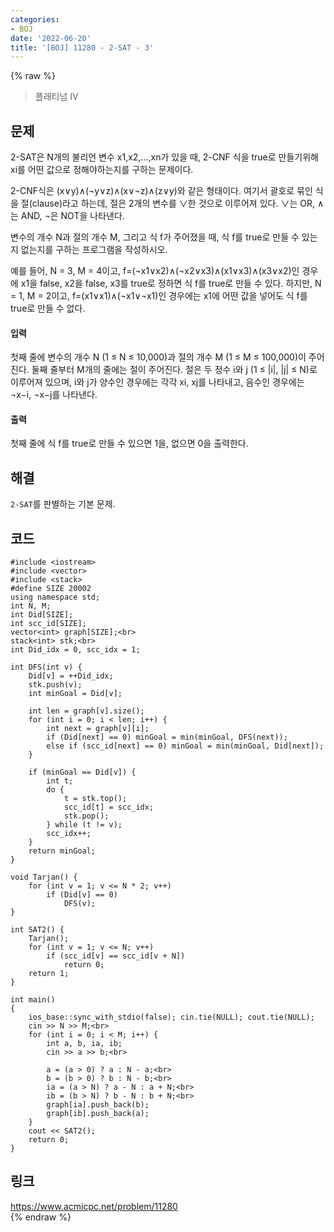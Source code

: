 ```yaml
---
categories:
- BOJ
date: '2022-06-20'
title: '[BOJ] 11280 - 2-SAT - 3'
---
```


{% raw %}
> 플래티넘 IV<br>

## 문제
2-SAT은 N개의 불리언 변수  x1,x2,...,xn가 있을 때, 2-CNF 식을 true로 만들기위해  xi를 어떤 값으로 정해야하는지를 구하는 문제이다.

2-CNF식은  (x∨y)∧(¬y∨z)∧(x∨¬z)∧(z∨y)와 같은 형태이다. 여기서 괄호로 묶인 식을 절(clause)라고 하는데, 절은 2개의 변수를  ∨한 것으로 이루어져 있다.  ∨는 OR,  ∧는 AND,  ¬은 NOT을 나타낸다.

변수의 개수 N과 절의 개수 M, 그리고 식  f가 주어졌을 때, 식  f를 true로 만들 수 있는지 없는지를 구하는 프로그램을 작성하시오.

예를 들어, N = 3, M = 4이고, f=(¬x1∨x2)∧(¬x2∨x3)∧(x1∨x3)∧(x3∨x2)인 경우에  x1을 false,  x2을 false,  x3를 true로 정하면 식 f를 true로 만들 수 있다. 하지만, N = 1, M = 2이고,  f=(x1∨x1)∧(¬x1∨¬x1)인 경우에는  x1에 어떤 값을 넣어도 식 f를 true로 만들 수 없다.

#### 입력
첫째 줄에 변수의 개수 N (1 ≤ N ≤ 10,000)과 절의 개수 M (1 ≤ M ≤ 100,000)이 주어진다. 둘째 줄부터 M개의 줄에는 절이 주어진다. 절은 두 정수 i와 j (1 ≤ |i|, |j| ≤ N)로 이루어져 있으며, i와 j가 양수인 경우에는 각각  xi,  xj를 나타내고, 음수인 경우에는  ¬x−i,  ¬x−j를 나타낸다.

#### 출력
첫째 줄에 식  f를 true로 만들 수 있으면 1을, 없으면 0을 출력한다.

## 해결
`2-SAT`를 판별하는 기본 문제.

## 코드
```
#include <iostream>
#include <vector>
#include <stack>
#define SIZE 20002
using namespace std;
int N, M;
int Did[SIZE];
int scc_id[SIZE];
vector<int> graph[SIZE];<br>
stack<int> stk;<br>
int Did_idx = 0, scc_idx = 1;

int DFS(int v) {
	Did[v] = ++Did_idx;
	stk.push(v);
	int minGoal = Did[v];

	int len = graph[v].size();
	for (int i = 0; i < len; i++) {
		int next = graph[v][i];
		if (Did[next] == 0) minGoal = min(minGoal, DFS(next));
		else if (scc_id[next] == 0) minGoal = min(minGoal, Did[next]);
	}

	if (minGoal == Did[v]) {
		int t;
		do {
			t = stk.top();
			scc_id[t] = scc_idx;
			stk.pop();
		} while (t != v);
		scc_idx++;
	}
	return minGoal;
}

void Tarjan() {
	for (int v = 1; v <= N * 2; v++)
		if (Did[v] == 0)
			DFS(v);
}

int SAT2() {
	Tarjan();
	for (int v = 1; v <= N; v++)
		if (scc_id[v] == scc_id[v + N])
			return 0;
	return 1;
}

int main()
{
	ios_base::sync_with_stdio(false); cin.tie(NULL); cout.tie(NULL);
	cin >> N >> M;<br>
	for (int i = 0; i < M; i++) {
		int a, b, ia, ib;
		cin >> a >> b;<br>

		a = (a > 0) ? a : N - a;<br>
		b = (b > 0) ? b : N - b;<br>
		ia = (a > N) ? a - N : a + N;<br>
		ib = (b > N) ? b - N : b + N;<br>
		graph[ia].push_back(b);
		graph[ib].push_back(a);
	}
	cout << SAT2();
	return 0;
}
```

## 링크
https://www.acmicpc.net/problem/11280<br>
{% endraw %}